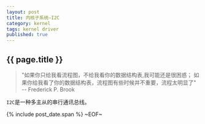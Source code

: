 ```yaml
---
layout: post
title: 内核子系统—I2C
category: kernel
tags: kernel driver
published: true
---
```


## {{ page.title }}

> "如果你只给我看流程图，不给我看你的数据结构表,我可能还是很困惑；
> 如果你给我看了你的数据结构表，流程图有些时候并不重要，流程太明显了"
> -- Frederick P. Brook

`I2C`是一种多主从的串行通讯总线。

{% include post_date.span %}
~EOF~
